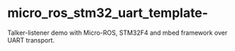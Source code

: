 # micro_ros_stm32_uart_template-
Talker-listener demo with Micro-ROS, STM32F4 and mbed framework over UART transport.
